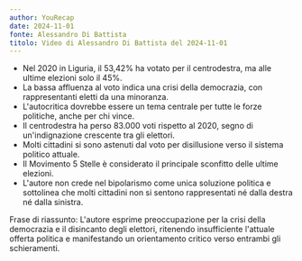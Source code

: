 ```yaml
---
author: YouRecap
date: 2024-11-01
fonte: Alessandro Di Battista
titolo: Video di Alessandro Di Battista del 2024-11-01
---
```

- Nel 2020 in Liguria, il 53,42% ha votato per il centrodestra, ma alle ultime elezioni solo il 45%.
- La bassa affluenza al voto indica una crisi della democrazia, con rappresentanti eletti da una minoranza.
- L'autocritica dovrebbe essere un tema centrale per tutte le forze politiche, anche per chi vince.
- Il centrodestra ha perso 83.000 voti rispetto al 2020, segno di un'indignazione crescente tra gli elettori.
- Molti cittadini si sono astenuti dal voto per disillusione verso il sistema politico attuale.
- Il Movimento 5 Stelle è considerato il principale sconfitto delle ultime elezioni.
- L'autore non crede nel bipolarismo come unica soluzione politica e sottolinea che molti cittadini non si sentono rappresentati né dalla destra né dalla sinistra.

Frase di riassunto: L'autore esprime preoccupazione per la crisi della democrazia e il disincanto degli elettori, ritenendo insufficiente l'attuale offerta politica e manifestando un orientamento critico verso entrambi gli schieramenti.
